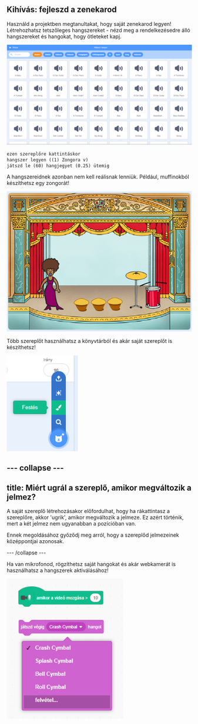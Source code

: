 ## Kihívás: fejleszd a zenekarod

Használd a projektben megtanultakat, hogy saját zenekarod legyen! Létrehozhatsz tetszőleges hangszereket - nézd meg a rendelkezésedre álló hangszereket és hangokat, hogy ötleteket kapj.

![képernyőkép](images/band-ideas-sounds.png)

```blocks3
ezen szereplőre kattintáskor
hangszer legyen ((1) Zongora v)
játszd le (60) hangjegyet (0.25) ütemig
```

A hangszereidnek azonban nem kell reálisnak lenniük. Például, muffinokból készíthetsz egy zongorát!

![képernyőkép](images/band-piano.png)

Több szereplőt használhatsz a könyvtárból és akár saját szereplőt is készíthetsz!

![képernyőkép](images/band-draw.png)

## \--- collapse \---

## title: Miért ugrál a szereplő, amikor megváltozik a jelmez?

A saját szereplő létrehozásakor előfordulhat, hogy ha rákattintasz a szereplőre, akkor 'ugrik', amikor megváltozik a jelmeze. Ez azért történik, mert a két jelmez nem ugyanabban a pozícióban van.

Ennek megoldásához győződj meg arról, hogy a szereplőd jelmezeinek középpontjai azonosak.

\--- /collapse \---

Ha van mikrofonod, rögzíthetsz saját hangokat és akár webkamerát is használhatsz a hangszerek aktiválásához!

![képernyőkép](images/band-io.png)